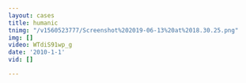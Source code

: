 ```yaml
---
layout: cases
title: humanic
tnimg: "/v1560523777/Screenshot%202019-06-13%20at%2018.30.25.png"
img: []
video: WTdiS91wp_g
date: '2010-1-1'
vid: []

---
```

